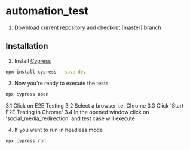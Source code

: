 # automation_test

1. Download current repository and checkout [master] branch

## Installation

2. Install [Cypress](https://www.cypress.io/)

```bash
npm install cypress --save-dev
```

3. Now you're ready to execute the tests 

```bash
npx cypress open
```

3.1 Click on E2E Testing
3.2 Select a browser i.e. Chrome
3.3 Click 'Start E2E Testing in Chrome'
3.4 In the opened window click on 'social_media_redirection' and test case will execute

4. If you want to run in headless mode

```bash
npx cypress run
```